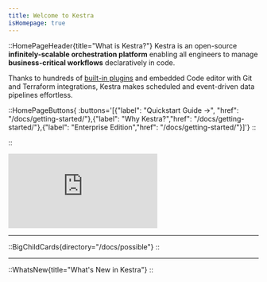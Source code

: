 ```yaml
---
title: Welcome to Kestra
isHomepage: true
---
```


::HomePageHeader{title="What is Kestra?"}
Kestra is an open-source **infinitely-scalable orchestration platform** enabling all engineers to manage **business-critical workflows** declaratively in code.

Thanks to hundreds of [built-in plugins](/plugins) and embedded Code editor with Git and Terraform integrations, Kestra makes scheduled and event-driven data pipelines effortless.

::HomePageButtons{ :buttons='[{"label": "Quickstart Guide →", "href": "/docs/getting-started/"},{"label": "Why Kestra?","href": "/docs/getting-started/"},{"label": "Enterprise Edition","href": "/docs/getting-started/"}]'}
::

::

<div class="video-container">
  <iframe src="https://www.youtube.com/embed/feC6-KQLYyA?si=BTVeAthx3ZxE2e3c" title="YouTube video player" frameborder="0" allow="accelerometer; autoplay; clipboard-write; encrypted-media; gyroscope; picture-in-picture; web-share" referrerpolicy="strict-origin-when-cross-origin" allowfullscreen></iframe>
</div>

---


::BigChildCards{directory="/docs/possible"}
::

---

::WhatsNew{title="What's New in Kestra"}
::